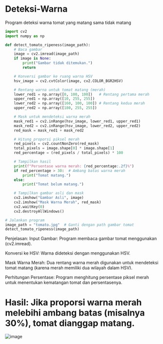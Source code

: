 # Deteksi-Warna
Program deteksi warna tomat yang matang sama tidak matang
```python
import cv2
import numpy as np

def detect_tomato_ripeness(image_path):
    # Baca gambar
    image = cv2.imread(image_path)
    if image is None:
        print("Gambar tidak ditemukan.")
        return

    # Konversi gambar ke ruang warna HSV
    hsv_image = cv2.cvtColor(image, cv2.COLOR_BGR2HSV)

    # Rentang warna untuk tomat matang (merah)
    lower_red1 = np.array([0, 100, 100])   # Rentang pertama merah
    upper_red1 = np.array([10, 255, 255])
    lower_red2 = np.array([160, 100, 100]) # Rentang kedua merah
    upper_red2 = np.array([180, 255, 255])

    # Mask untuk mendeteksi warna merah
    mask_red1 = cv2.inRange(hsv_image, lower_red1, upper_red1)
    mask_red2 = cv2.inRange(hsv_image, lower_red2, upper_red2)
    red_mask = mask_red1 + mask_red2

    # Hitung proporsi piksel merah
    red_pixels = cv2.countNonZero(red_mask)
    total_pixels = image.shape[0] * image.shape[1]
    red_percentage = (red_pixels / total_pixels) * 100

    # Tampilkan hasil
    print(f"Persentase warna merah: {red_percentage:.2f}%")
    if red_percentage > 30:  # Ambang batas warna merah
        print("Tomat matang.")
    else:
        print("Tomat belum matang.")

    # Tampilkan gambar asli dan mask
    cv2.imshow("Gambar Asli", image)
    cv2.imshow("Mask Warna Merah", red_mask)
    cv2.waitKey(0)
    cv2.destroyAllWindows()

# Jalankan program
image_path = "tomato.jpg"  # Ganti dengan path gambar tomat
detect_tomato_ripeness(image_path)
```
Penjelasan:
Input Gambar: Program membaca gambar tomat menggunakan (cv2.imread).

Konversi ke HSV: Warna dideteksi dengan menggunakan HSV.

Mask Warna Merah: Dua rentang warna merah digunakan untuk mendeteksi tomat matang (karena merah memiliki dua wilayah dalam HSV).

Perhitungan Persentase: Program menghitung persentase piksel merah untuk menentukan kematangan tomat dan persentasenya.

# Hasil: Jika proporsi warna merah melebihi ambang batas (misalnya 30%), tomat dianggap matang.

![image](https://github.com/user-attachments/assets/32175ac3-62a1-44e0-9886-151e8c647065)

